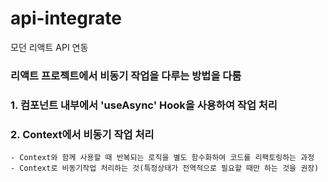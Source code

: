 
# api-integrate
모던 리액트 API 연동

### 리액트 프로젝트에서 비동기 작업을 다루는 방법을 다룸

### 1. 컴포넌트 내부에서 'useAsync' Hook을 사용하여 작업 처리
### 2. Context에서 비동기 작업 처리
    - Context와 함께 사용할 때 반복되는 로직을 별도 함수화하여 코드를 리팩토링하는 과정
    - Context로 비동기작업 처리하는 것(특정상태가 전역적으로 필요할 때만 하는 것을 권장)
